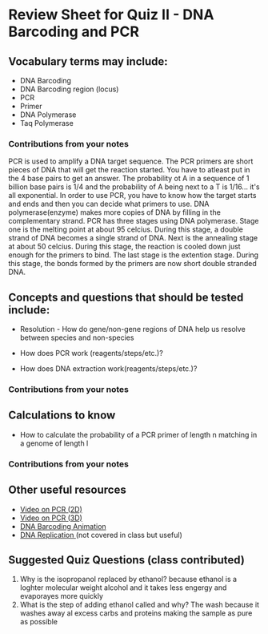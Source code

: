 # Review Sheet for Quiz II - DNA Barcoding and PCR

## Vocabulary terms may include:
* DNA Barcoding
* DNA Barcoding region (locus)
* PCR
* Primer
* DNA Polymerase
* Taq Polymerase

### Contributions from your notes
PCR is used to  amplify a DNA target sequence. The PCR primers are short pieces of DNA that will get the reaction started. You have to atleast put in the 4 base pairs to get an answer. The probability ot A in a sequence of 1 billion base pairs is 1/4 and the probability of A being next to a T is 1/16... it's all exponential. In order to use PCR, you have to know how the target starts and ends and then you can decide what primers to use. DNA polymerase(enzyme) makes more copies of DNA by filling in the complementary strand. PCR has three stages using DNA polymerase. Stage one is the melting point at about 95 celcius. During this stage, a double strand of DNA becomes a single strand of DNA. Next is the annealing stage at about 50 celcius. During this stage, the reaction is cooled down just enough for the primers to bind. The last stage is the extention stage. During this stage, the bonds formed by the primers are now short double stranded DNA. 

## Concepts and questions that should be tested include:

* Resolution - How do gene/non-gene regions of DNA help us resolve between species and non-species

* How does PCR work (reagents/steps/etc.)?

* How does DNA extraction work(reagents/steps/etc.)? 


### Contributions from your notes

## Calculations to know

* How to calculate the probability of a PCR primer of length n matching in a genome of length l


### Contributions from your notes


## Other useful resources

* [Video on PCR (2D)](https://www.dnalc.org/resources/animations/pcr.html)
* [Video on PCR (3D)](https://www.dnalc.org/resources/3d/19-polymerase-chain-reaction.html)
* [DNA Barcoding Animation](https://www.dnalc.org/resources/animations/dna-barcoding.html)
* [DNA Replication ](https://www.dnalc.org/resources/3d/04-mechanism-of-replication-advanced.html)(not covered in class but useful)


## Suggested Quiz Questions (class contributed)
1. Why is the isopropanol replaced by ethanol?
because ethanol is a loghter molecular weight alcohol and it takes less engergy and evaporayes more quickly
2. What is the step of adding ethanol called and why?
The wash because it washes away al excess carbs and proteins making the sample as pure as possible
